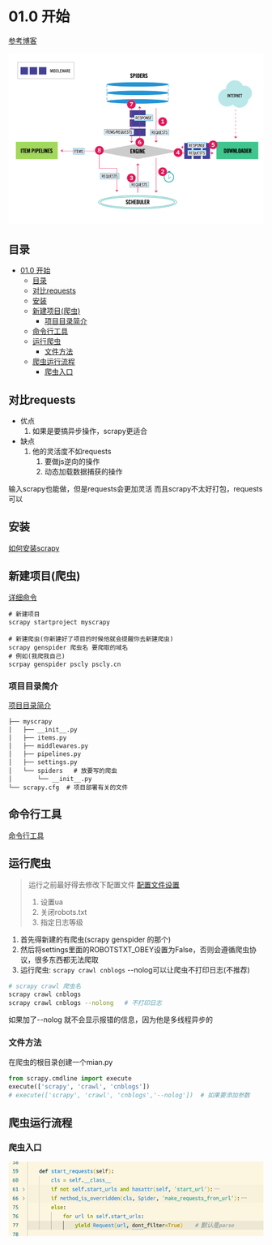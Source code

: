 # 01.0 开始

[参考博客](https://www.cnblogs.com/xiaoyuanqujing/protected/articles/11805810.html)

![](md-images/2021-05-09-20-05-33.png)

## 目录

- [01.0 开始](#010-开始)
  - [目录](#目录)
  - [对比requests](#对比requests)
  - [安装](#安装)
  - [新建项目(爬虫)](#新建项目爬虫)
    - [项目目录简介](#项目目录简介)
  - [命令行工具](#命令行工具)
  - [运行爬虫](#运行爬虫)
    - [文件方法](#文件方法)
  - [爬虫运行流程](#爬虫运行流程)
    - [爬虫入口](#爬虫入口)

## 对比requests

- 优点
    1. 如果是要搞异步操作，scrapy更适合
- 缺点
    1. 他的灵活度不如requests
        1. 要做js逆向的操作
        2. 动态加载数据捕获的操作
   
输入scrapy也能做，但是requests会更加灵活
而且scrapy不太好打包，requests可以



## 安装

[如何安装scrapy](./01.1安装.md)

## 新建项目(爬虫)

[详细命令](./01.2命令行工具.md)

    # 新建项目
    scrapy startproject myscrapy

    # 新建爬虫(你新建好了项目的时候他就会提醒你去新建爬虫)
    scrapy genspider 爬虫名 要爬取的域名
    # 例如(我爬我自己)
    scrpay genspider pscly pscly.cn

### 项目目录简介

[项目目录简介](./01.3项目目录介绍.md)

```
├── myscrapy
│   ├── __init__.py
│   ├── items.py
│   ├── middlewares.py
│   ├── pipelines.py
│   ├── settings.py
│   └── spiders   # 放要写的爬虫
│       └── __init__.py
└── scrapy.cfg  # 项目部署有关的文件
```

## 命令行工具

[命令行工具](./01.2命令行工具.md)

## 运行爬虫

> 运行之前最好得去修改下配置文件
> [配置文件设置](./01.4%E8%AE%BE%E7%BD%AE%E6%96%87%E4%BB%B6.md)
> 1. 设置ua
> 2. 关闭robots.txt
> 3. 指定日志等级

1. 首先得新建的有爬虫(scrapy genspider 的那个)
2. 然后将settings里面的ROBOTSTXT_OBEY设置为False，否则会遵循爬虫协议，很多东西都无法爬取
3. 运行爬虫: `scrapy crawl cnblogs`  --nolog可以让爬虫不打印日志(不推荐)

```bash
# scrapy crawl 爬虫名
scrapy crawl cnblogs
scrapy crawl cnblogs --nolong   # 不打印日志
```

如果加了--nolog 就不会显示报错的信息，因为他是多线程异步的

### 文件方法

在爬虫的根目录创建一个mian.py

```python
from scrapy.cmdline import execute
execute(['scrapy', 'crawl', 'cnblogs'])
# execute(['scrapy', 'crawl', 'cnblogs','--nolog'])  # 如果要添加参数
```

## 爬虫运行流程

### 爬虫入口

![](md-images/2021-05-09-17-00-53.png)

<CommentService/>
